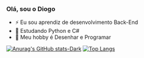 ### Olá, sou o Diogo

- ⚡ Eu sou aprendiz de desenvolvimento Back-End
- 🌱 Estudando Python e C#
- 💬 Meu hobby é Desenhar e Programar

[![Anurag's GitHub stats-Dark](https://github-readme-stats.vercel.app/api?username=Dioggs&show_icons=true&theme=dark#gh-dark-mode-only)](https://github.com/anuraghazra/github-readme-stats#gh-dark-mode-only) [![Top Langs](https://github-readme-stats.vercel.app/api/top-langs/?username=Dioggs&layout=compact)](https://github.com/anuraghazra/github-readme-stats)





